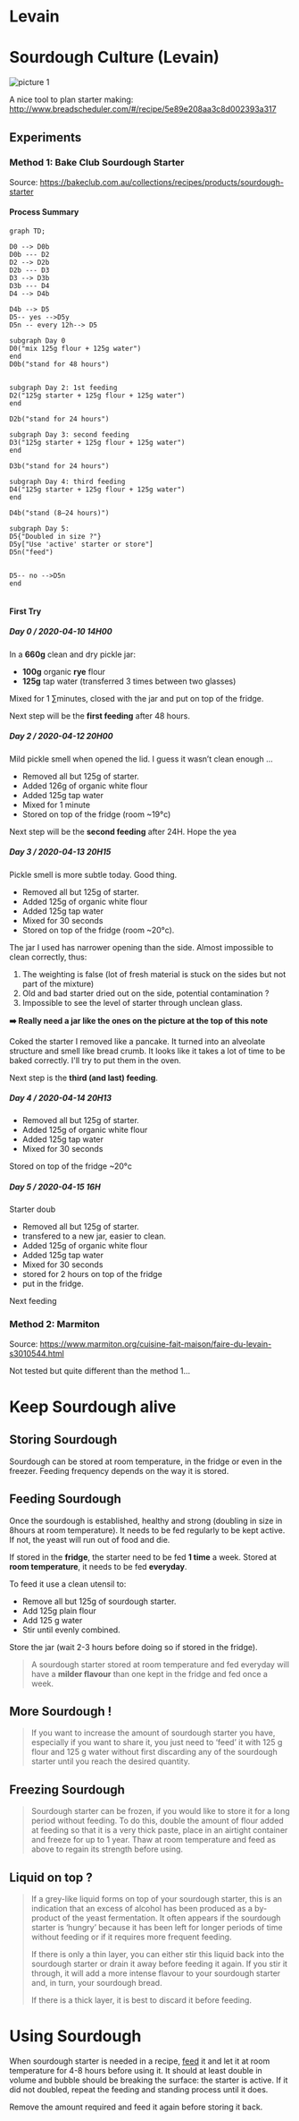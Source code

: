 # Levain

# Sourdough Culture (Levain)

![picture 1](images/levain-1607784350974.png)  

A nice tool to plan starter making: http://www.breadscheduler.com/#/recipe/5e89e208aa3c8d002393a317

## Experiments

### Method 1: Bake Club Sourdough Starter

Source: https://bakeclub.com.au/collections/recipes/products/sourdough-starter

#### Process Summary



```mermaid
graph TD;

D0 --> D0b
D0b --- D2
D2 --> D2b
D2b --- D3
D3 --> D3b
D3b --- D4
D4 --> D4b

D4b --> D5
D5-- yes -->D5y
D5n -- every 12h--> D5

subgraph Day 0
D0("mix 125g flour + 125g water")
end
D0b("stand for 48 hours")


subgraph Day 2: 1st feeding
D2("125g starter + 125g flour + 125g water")
end

D2b("stand for 24 hours")

subgraph Day 3: second feeding
D3("125g starter + 125g flour + 125g water")
end

D3b("stand for 24 hours")

subgraph Day 4: third feeding
D4("125g starter + 125g flour + 125g water")
end

D4b("stand (8—24 hours)")

subgraph Day 5:
D5{"Doubled in size ?"}
D5y["Use 'active' starter or store"]
D5n("feed")


D5-- no -->D5n
end


```



#### First Try

##### Day 0 / 2020-04-10 14H00

In a **660g** clean and dry pickle jar:

- **100g** organic **rye** flour
- **125g** tap water (transferred 3 times between two glasses)

Mixed for 1 ∑minutes, closed with the jar and put on top of the fridge.

Next step will be the **first feeding** after 48 hours.

##### Day 2 / 2020-04-12 20H00

Mild pickle smell when opened the lid. I guess it wasn’t clean enough ...

* Removed all but 125g of starter.
* Added 126g of organic white flour
* Added 125g tap water
* Mixed for 1 minute
* Stored on top of the fridge (room ~19°c)

Next step will be the **second feeding** after 24H. Hope the yea

##### Day 3 / 2020-04-13 20H15

Pickle smell is more subtle today. Good thing.

* Removed all but 125g of starter.
* Added 125g of organic white flour
* Added 125g tap water
* Mixed for 30 seconds
* Stored on top of the fridge (room ~20°c).

The jar I used has narrower opening than the side. Almost impossible to clean correctly, thus:

1. The weighting is false (lot of fresh material is stuck on the sides but not part of the mixture)
2. Old and bad starter dried out on the side, potential contamination ?
3. Impossible to see the level of starter through unclean glass.

**➡️ Really need a jar like the ones on the picture at the top of this note**

Coked the starter I removed like a pancake. It turned into an alveolate structure and smell like bread crumb. It looks like it takes a lot of time to be baked correctly. I'll try to put them in the oven.

Next step is the **third (and last) feeding**.

##### Day 4 / 2020-04-14 20H13

* Removed all but 125g of starter.
* Added 125g of organic white flour
* Added 125g tap water
* Mixed for 30 seconds

Stored on top of the fridge ~20°c

##### Day 5 / 2020-04-15 16H
Starter doub

* Removed all but 125g of starter.
* transfered to a new jar, easier to clean.
* Added 125g of organic white flour
* Added 125g tap water
* Mixed for 30 seconds
* stored for 2 hours on top of the fridge
* put in the fridge.

Next feeding 






### Method 2: Marmiton

Source: https://www.marmiton.org/cuisine-fait-maison/faire-du-levain-s3010544.html

Not tested but quite different than the method 1...



# Keep Sourdough alive

## Storing Sourdough

Sourdough can be stored at room temperature, in the fridge or even in the freezer. Feeding frequency depends on the way it is stored.

## Feeding Sourdough

Once the sourdough is established, healthy and strong (doubling in size in 8hours at room temperature). It needs to be fed regularly to be kept active. If not, the yeast will run out of food and die.

If stored in the **fridge**, the starter need to be fed **1 time** a week. Stored at **room temperature**, it needs to be fed **everyday**.

To feed it use a clean utensil to:

- Remove all but 125g of sourdough starter.
- Add 125g plain flour
- Add 125 g water
- Stir until evenly combined.

Store the jar (wait 2-3 hours before doing so if stored in the fridge).

> A sourdough starter stored at room temperature and fed everyday will have a **milder flavour** than one kept in the fridge and fed once a week.



## More Sourdough !

> If you want to increase the amount of sourdough starter you have, especially if you want to share it, you just need to ‘feed’ it with 125 g flour and 125 g water without first discarding any of the sourdough starter until you reach the desired quantity.

## Freezing Sourdough

> Sourdough starter can be frozen, if you would like to store it for a long period without feeding. To do this, double the amount of flour added at feeding so that it is a very thick paste, place in an airtight container and freeze for up to 1 year. Thaw at room temperature and feed as above to regain its strength before using.

## Liquid on top ?

> If a grey-like liquid forms on top of your sourdough starter, this is an indication that an excess of alcohol has been produced as a by-product of the yeast fermentation. It often appears if the sourdough starter is ‘hungry’ because it has been left for longer periods of time without feeding or if it requires more frequent feeding.
>
> If there is only a thin layer, you can either stir this liquid back into the sourdough starter or drain it away before feeding it again. If you stir it through, it will add a more intense flavour to your sourdough starter and, in turn, your sourdough bread.
>
> If there is a thick layer, it is best to discard it before feeding.



# Using Sourdough



When sourdough starter is needed in a recipe, [feed](#feeding-sourdough) it and let it at room temperature for 4-8 hours before using it. It should at least double in volume and bubble should be breaking the surface: the starter is active. If it did not doubled, repeat the feeding and standing process until it does.

Remove the amount required and feed it again before storing it back.

